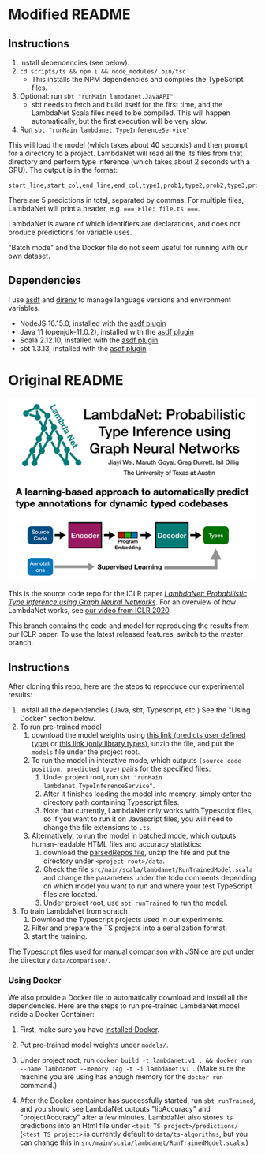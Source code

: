 # Modified README

## Instructions

1. Install dependencies (see below).
2. `cd scripts/ts && npm i && node_modules/.bin/tsc`
    - This installs the NPM dependencies and compiles the TypeScript files.
3. Optional: run `sbt "runMain lambdanet.JavaAPI"`
    - sbt needs to fetch and build itself for the first time, and the LambdaNet Scala files need to be compiled.
      This will happen automatically, but the first execution will be very slow.
4. Run `sbt "runMain lambdanet.TypeInferenceService"`

This will load the model (which takes about 40 seconds) and then prompt for a directory to a project.
LambdaNet will read all the .ts files from that directory and perform type inference (which takes about 2 seconds with a GPU).
The output is in the format:

    start_line,start_col,end_line,end_col,type1,prob1,type2,prob2,type3,prob3,type4,prob4,type5,prob5

There are 5 predictions in total, separated by commas. For multiple files, LambdaNet will print a header, e.g. `=== File: file.ts ===`.

LambdaNet is aware of which identifiers are declarations, and does not produce predictions for variable uses.

"Batch mode" and the Docker file do not seem useful for running with our own dataset.

## Dependencies

I use [asdf](https://github.com/asdf-vm/asdf) and [direnv](https://github.com/asdf-community/asdf-direnv) to manage language versions and environment variables.

* NodeJS 16.15.0, installed with the [asdf plugin](https://github.com/asdf-vm/asdf-nodejs)
* Java 11 (openjdk-11.0.2), installed with the [asdf plugin](https://github.com/halcyon/asdf-java)
* Scala 2.12.10, installed with the [asdf plugin](https://github.com/asdf-community/asdf-scala)
* sbt 1.3.13, installed with the [asdf plugin](https://github.com/bram2000/asdf-sbt)

# Original README

<img src="images/Header.png" width="800" alt="LambdaNet Header"/>

This is the source code repo for the ICLR paper [*LambdaNet: Probabilistic Type Inference using Graph Neural Networks*](https://openreview.net/forum?id=Hkx6hANtwH). For an overview of how LambdaNet works, see [our video from ICLR 2020](https://iclr.cc/virtual_2020/poster_Hkx6hANtwH.html).

This branch contains the code and model for reproducing the results from our ICLR paper. To use the latest released features, switch to the master branch.

## Instructions
After cloning this repo, here are the steps to reproduce our experimental results:

 1. Install all the dependencies (Java, sbt, Typescript, etc.) See the "Using Docker" section below.
 2. To run pre-trained model
    1. download the model weights using [this link (predicts user defined type)](https://drive.google.com/file/d/1NvEVQ4-5tC3Nc-Mzpu3vYeyEcaM_zEgV/view?usp=sharing) or [this link (only library types)](TODO), unzip the file, and put the `models` file under the project root. 
    2. To run the model in interative mode, which outputs `(source code position, predicted type)` pairs for the specified files:
        1. Under project root, run `sbt "runMain lambdanet.TypeInferenceService"`.
        2. After it finishes loading the model into memory, simply enter the directory path containing Typescript files.
        3. Note that currently, LambdaNet only works with Typescript files, so if you want to run it on Javascript files, you will need to change the file extensions to `.ts`.
    3. Alternatively, to run the model in batched mode, which outputs human-readable HTML files and accuracy statistics:
        1. download the [parsedRepos file](https://drive.google.com/file/d/1ZhsUf9bUzT3ZJB0KzNP6w2aj3sQZwtsp/view?usp=sharing), unzip the file and put the directory under `<project root>/data`.
        2. Check the file `src/main/scala/lambdanet/RunTrainedModel.scala` and change the parameters under the todo comments depending on which model you want to run and where your test TypeScript files are located.
        3. Under project root, use `sbt runTrained` to run the model.
 3. To train LambdaNet from scratch 
    1. Download the Typescript projects used in our experiments.
    2. Filter and prepare the TS projects into a serialization format.
    3. start the training.

The Typescript files used for manual comparison with JSNice are put under the directory `data/comparison/`.


### Using Docker
We also provide a Docker file to automatically download and install all the dependencies. Here are the steps to run pre-trained LambdaNet model inside a Docker Container: 

  1. First, make sure you have [installed Docker](https://www.docker.com/get-started).
  
  2. Put pre-trained model weights under `models/`.
   
  3. Under project root, run `docker build -t lambdanet:v1 .
  && docker run --name lambdanet --memory 14g -t -i lambdanet:v1 `. (Make sure the machine you are using has enough memory for the `docker run` command.)
  
  4. After the Docker container has successfully started, run `sbt runTrained`, and you should see LambdaNet outputs "libAccuracy" and "projectAccuracy" after a few minutes. LambdaNet also stores its predictions into an Html file under `<test TS project>/predictions/` (`<test TS project>` is currently default to `data/ts-algorithms`, but you can change this in `src/main/scala/lambdanet/RunTrainedModel.scala`.)
